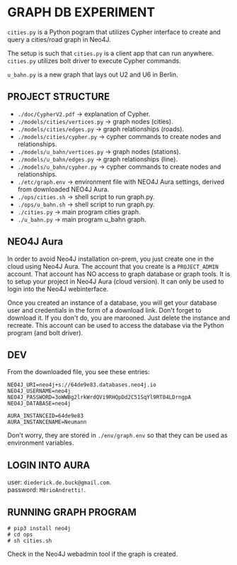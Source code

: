 # GRAPH DB EXPERIMENT

`cities.py` is a Python pogram that utilizes Cypher interface to create and query a cities/road graph in Neo4J.

The setup is such that `cities.py` is a client app that can run anywhere. `cities.py` utilizes bolt driver to execute Cypher commands.

`u_bahn.py` is a new graph that lays out U2 and U6 in Berlin.


## PROJECT STRUCTURE

* `./doc/CypherV2.pdf` -> explanation of Cypher.  
* `./models/cities/vertices.py` -> graph nodes (cities).  
* `./models/cities/edges.py` -> graph relationships (roads).  
* `./models/cities/cypher.py` -> cypher commands to create nodes and relationships.  
* `./models/u_bahn/vertices.py` -> graph nodes (stations).  
* `./models/u_bahn/edges.py` -> graph relationships (line).  
* `./models/u_bahn/cypher.py` -> cypher commands to create nodes and relationships.  
* `./etc/graph.env` -> environment file with NEO4J Aura settings, derived from downloaded NEO4J Aura.  
* `./ops/cities.sh` -> shell script to run graph.py.  
* `./ops/u_bahn.sh` -> shell script to run graph.py.  
* `./cities.py` -> main program cities graph.  
* `./u_bahn.py` -> main program u_bahn graph.  


## NEO4J Aura
In order to avoid Neo4J installation on-prem, you just create one in the cloud using Neo4J Aura. The account that you create is a `PROJECT_ADMIN` account. That account has NO access to graph database or graph tools. It is to setup your project in Neo4J Aura (cloud version). It can only be used to login into the Neo4J webinterface.

Once you created an instance of a database, you will get your database user and credentials in the form of a download link. Don't forget to download it. If you don't do, you are marooned. Just delete the instance and recreate. This account can be used to access the database via the Python program (and bolt driver).


## DEV
From the downloaded file, you see these entries:

```
NEO4J_URI=neo4j+s://64de9e83.databases.neo4j.io
NEO4J_USERNAME=neo4j
NEO4J_PASSWORD=3oWWBg2lrkWrdQVi9RHQpDd2C51SqYl9RT04LDrngpA
NEO4J_DATABASE=neo4j

AURA_INSTANCEID=64de9e83
AURA_INSTANCENAME=Neumann
```

Don't worry, they are stored in `./env/graph.env` so that they can be used as environment variables.


## LOGIN INTO AURA
user: `diederick.de.buck@gmail.com`.  
password: `M8rioAndretti!`.  


## RUNNING GRAPH PROGRAM
```
# pip3 install neo4j
# cd ops
# sh cities.sh
```

Check in the Neo4J webadmin tool if the graph is created.
